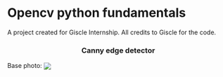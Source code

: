 # Opencv python fundamentals
A project created for Giscle Internship. All credits to Giscle for the code.

### <p align='center'>Canny edge detector</p>

Base photo:
<img align='center' src="https://github.com/olafplacha/Opencv_python_fundamentals/blob/master/Canny%20edge%20detector/base.jpg"/>
